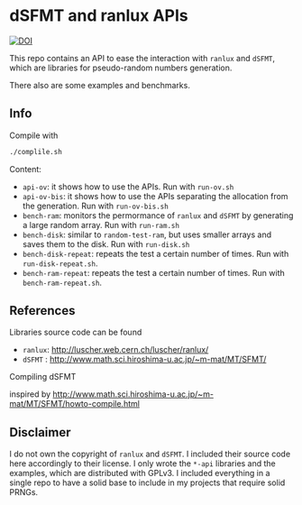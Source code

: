 # dSFMT and ranlux APIs

[![DOI](https://zenodo.org/badge/DOI/10.5281/zenodo.581067.svg)](https://doi.org/10.5281/zenodo.581067)

This repo contains an API to ease the interaction with `ranlux` and
`dSFMT`, which are libraries for pseudo-random numbers generation.

There also are some examples and benchmarks.

## Info

Compile with

```.bash
./complile.sh
```

Content:

* `api-ov`: it shows how to use the APIs. Run with `run-ov.sh`
* `api-ov-bis`: it shows how to use the APIs separating the allocation from the generation. Run with `run-ov-bis.sh`
* `bench-ram`: monitors the permormance of `ranlux` and `dSFMT` by generating a large random array. Run with `run-ram.sh`
* `bench-disk`: similar to `random-test-ram`, but uses smaller arrays and saves them to the disk. Run with `run-disk.sh`
* `bench-disk-repeat`: repeats the test a certain number of times. Run with `run-disk-repeat.sh`.
* `bench-ram-repeat`: repeats the test a certain number of times. Run with `bench-ram-repeat.sh`.

## References

Libraries source code can be found

* `ranlux`: http://luscher.web.cern.ch/luscher/ranlux/
* `dSFMT` : http://www.math.sci.hiroshima-u.ac.jp/~m-mat/MT/SFMT/

Compiling dSFMT

inspired by http://www.math.sci.hiroshima-u.ac.jp/~m-mat/MT/SFMT/howto-compile.html


## Disclaimer

I do not own the copyright of `ranlux` and `dSFMT`. I included their
source code here accordingly to their license.
I only wrote the `*-api` libraries and the examples, which are distributed with GPLv3.
I included everything in a single repo to have a solid base to include
in my projects that require solid PRNGs.
